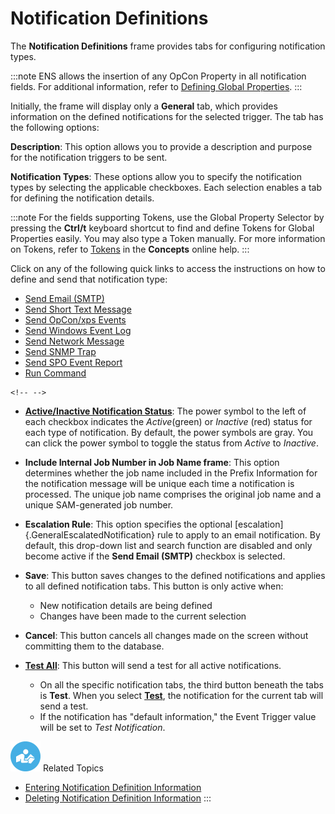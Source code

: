 # Notification Definitions

The **Notification Definitions** frame provides tabs for configuring
notification types.

:::note
ENS allows the insertion of any OpCon Property in all notification fields. For additional information, refer to [Defining Global Properties](Defining-Global-Properties.md).
:::

Initially, the frame will display only a **General** tab, which provides
information on the defined notifications for the selected trigger. The
tab has the following options:

**Description**: This option allows you to provide a description and
purpose for the notification triggers to be sent.

**Notification Types**: These options allow you to specify the
notification types by selecting the applicable checkboxes. Each
selection enables a tab for defining the notification details.

:::note
For the fields supporting Tokens, use the Global Property Selector by pressing the **Ctrl/t** keyboard shortcut to find and define Tokens for Global Properties easily. You may also type a Token manually. For more information on Tokens, refer to [Tokens](../../../objects/using-properties.md#tokens) in the **Concepts** online help.
:::

Click on any of the following quick links to access the instructions on
how to define and send that notification type:

- [Send Email (SMTP)](Sending-Emails.md)
- [Send Short Text Message](Sending-Short-Text-Messages.md)
- [Send OpCon/xps Events](Sending-OpCon-Events.md)
- [Send Windows Event Log](Sending-Windows-Event-Logs.md)
- [Send Network Message](Sending-Network-Messages.md)
- [Send SNMP Trap](Sending-SNMP-Traps.md)
- [Send SPO Event Report](Sending-SPO-Event-Reports.md)
- [Run Command](Running-Commands.md)

```{=html}
<!-- -->
```

- **[Active/Inactive Notification     Status](Activating_Inactivating-Notifications.md)**: The power
    symbol to the left of each checkbox indicates the *Active*(green) or
    *Inactive* (red) status for each type of notification. By default,
    the power symbols are gray. You can click the power symbol to toggle
    the status from *Active* to *Inactive*.

- **Include Internal Job Number in Job Name frame**: This option
    determines whether the job name included in the Prefix Information
    for the notification message will be unique each time a notification
    is processed. The unique job name comprises the original job name
    and a unique SAM-generated job number.

- **Escalation Rule**: This option specifies the optional
    [escalation]{.GeneralEscalatedNotification} rule to apply to an     email notification. By default, this drop-down list and search
    function are disabled and only become active if the **Send Email
    (SMTP)** checkbox is selected.

- **Save**: This button saves changes to the defined notifications and
    applies to all defined notification tabs. This button is only active
    when:
  - New notification details are being defined
  - Changes have been made to the current selection

- **Cancel**: This button cancels all changes made on the screen
    without committing them to the database.

- **[**Test All**](Sending-Notification-Tests.md)**: This button
    will send a test for all active notifications.
  - On all the specific notification tabs, the third button beneath
        the tabs is **Test**. When you select
        **[Test](Sending-Notification-Tests.md)**, the notification
        for the current tab will send a test.
  - If the notification has "default information," the Event
        Trigger value will be set to *Test Notification*.

![White "person reading" icon on blue circular background](../../../Resources/Images/moreinfo-icon(48x48).png "More Info icon")
Related Topics

- [Entering Notification Definition     Information](Entering-Notification-Definition-Info.md)
- [Deleting Notification Definition     Information](Deleting-Notification-Definition-Info.md)
:::
